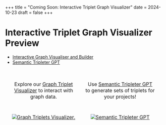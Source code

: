 +++
title = "Coming Soon: Interactive Triplet Graph Visualizer"
date = 2024-10-23
draft = false
+++

# Interactive Triplet Graph Visualizer Preview

* [Interactive Graph Visualiser and Builder](https://gwwtests.github.io/24/visjs-vis-network-subject-object-predicate/graph-relationships-ver-5-mod.html)
* [Semantic Tripleter GPT](https://chatgpt.com/g/g-6730f18c987c8190baeeb872c2504306-semantic-tripleter)


<style>
    table {
        width: 100%;
        border-collapse: separate;
        border-spacing: 10px;
    }
    td {
        padding: 10px;
        text-align: center;
    }
    img {
        max-width: 100%;
        height: auto;
    }
</style>

<table>
    <tr>
        <td>
            <p>Explore our <a href="https://tripleter.github.io/vis/v5">Graph Triplet Visualizer</a> to interact with graph data.</p>
        </td>
        <td>
            <p>Use <a href="https://chatgpt.com/g/g-6730f18c987c8190baeeb872c2504306-semantic-tripleter">Semantic Tripleter GPT</a> to generate sets of triplets for your projects!</p>
        </td>
    </tr>
    <tr>
        <td>
            <a href="https://tripleter.github.io/vis/v5">
            <img src="/img/vis_v5_ex00.png" alt="Graph Triplets Visualizer.">
            </a>
        </td>
        <td>
            <a href="https://chatgpt.com/g/g-6730f18c987c8190baeeb872c2504306-semantic-tripleter">
            <img src="/img/semantic_tripleter_gpt.png" alt="Semantic Tripleter GPT">
            </a>
        </td>
    </tr>
</table>
